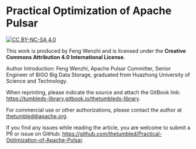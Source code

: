 
# Practical Optimization of Apache Pulsar
[![CC BY-NC-SA 4.0](https://i.creativecommons.org/l/by-nc-sa/4.0/88x31.png)](http://creativecommons.org/licenses/by-nc-sa/4.0/)

This work is produced by Feng Wenzhi and is licensed under the **Creative Commons Attribution 4.0 International License**.

Author Introduction: Feng Wenzhi, Apache Pulsar Committer, Senior Engineer of BIGO Big Data Storage, graduated from Huazhong University of Science and Technology.

When reprinting, please indicate the source and attach the GitBook link: https://tumbleds-library.gitbook.io/thetumbleds-library.

For commercial use or other authorizations, please contact the author at thetumbled@apache.org.

If you find any issues while reading the article, you are welcome to submit a PR or issue on GitHub: https://github.com/thetumbled/Practical-Optimization-of-Apache-Pulsar.
